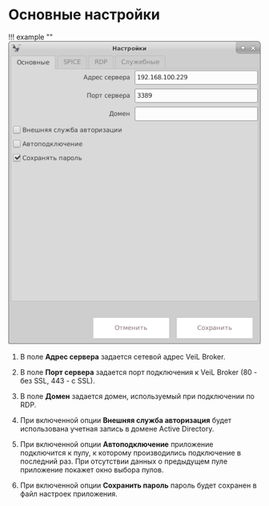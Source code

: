 # Основные настройки

!!! example ""
    ![image](../../_assets/vdi/thin_client/connect_settings_basic.png)

1. В поле **Адрес сервера** задается сетевой адрес VeiL Broker.

1. В поле **Порт сервера** задается порт подключения к VeiL Broker (80 - без SSL, 443 - c SSL). 

1. В поле **Домен** задается домен, используемый при подключении по RDP. 

1. При включенной опции **Внешняя служба авторизация** будет использована учетная запись в домене Active Directory.

1. При включенной опции **Автоподключение** приложение подключится к пулу, к которому производились подключение
в последний раз. При отсутствии данных о предыдущем пуле приложение покажет окно выбора пулов.

1. При включенной опции **Сохранить пароль** пароль будет сохранен в файл настроек приложения.